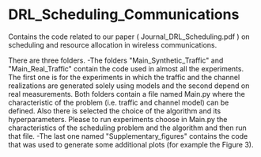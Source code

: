 # DRL_Scheduling_Communications
Contains the code related to our paper ( Journal_DRL_Scheduling.pdf  ) on scheduling and resource allocation in wireless communications.

There are three folders. 
-The folders "Main_Synthetic_Traffic" and "Main_Real_Traffic" contain the code used in almost all the experiments. The first one is for the experiments in which the traffic and the channel realizations are generated solely using models and the second depend on real measurements. Both folders contain a file named Main.py where the characteristic of the problem (i.e. traffic and channel model) can be defined. Also there is selected the choice of the algorithm and its hyperparameters. Please to run experiments choose in Main.py the characteristics of the scheduling problem and the algorithm and then run that file.
-The last one named "Supplementary_figures" contains the code that was used to generate some additional plots (for example the Figure 3).
